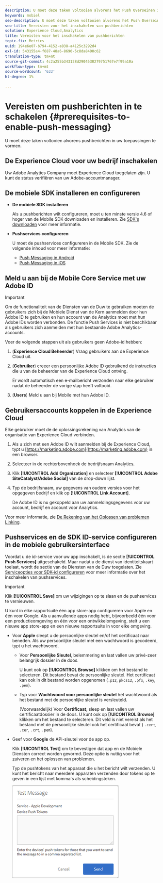 ```yaml
---
description: U moet deze taken voltooien alvorens het Push Overseinen in toepassingen te vormen.
keywords: mobiel
seo-description: U moet deze taken voltooien alvorens het Push Overseinen in toepassingen te vormen.
seo-title: Vereisten voor het inschakelen van pushberichten
solution: Experience Cloud,Analytics
title: Vereisten voor het inschakelen van pushberichten
topic-fix: Metrics
uuid: 194e6e07-b794-4152-a838-a4125c3292d4
exl-id: 543155a4-f687-48a6-8690-5c8da8490c62
translation-type: tm+mt
source-git-commit: 4c2a255b343128d2904530279751767e7f99a10a
workflow-type: tm+mt
source-wordcount: '633'
ht-degree: 1%

---
```


# Vereisten om pushberichten in te schakelen {#prerequisites-to-enable-push-messaging}

U moet deze taken voltooien alvorens pushberichten in uw toepassingen te vormen.

## De Experience Cloud voor uw bedrijf inschakelen

Uw Adobe Analytics Company moet Experience Cloud toegelaten zijn. U kunt de status verifiëren van uw Adobe-accountmanager.

## De mobiele SDK installeren en configureren

* **De mobiele SDK installeren**

   Als u pushberichten wilt configureren, moet u ten minste versie 4.6 of hoger van de Mobile SDK downloaden en installeren. Zie [SDK&#39;s downloaden](/help/using/c-manage-app-settings/c-mob-confg-app/t-config-analytics/download-sdk.md) voor meer informatie.

* **Pushservices configureren**

   U moet de pushservices configureren in de Mobile SDK.
Zie de volgende inhoud voor meer informatie:

   * [Push Messaging in Android](/help/android/messaging-main/push-messaging/push-messaging.md)
   * [Push Messaging in iOS](/help/ios/messaging-main/push-messaging/push-messaging.md)

## Meld u aan bij de Mobile Core Service met uw Adobe ID

>[!IMPORTANT]
>
>Om de functionaliteit van de Diensten van de Duw te gebruiken moeten de gebruikers zich bij de Mobiele Dienst van de Kern aanmelden door hun Adobe ID te gebruiken en hun account van de Analytics moet met hun Adobe IDs worden verbonden. De functie Push Services is niet beschikbaar als gebruikers zich aanmelden met hun bestaande Adobe Analytics-accounts.

Voer de volgende stappen uit als gebruikers geen Adobe-id hebben:

1. (**Experience Cloud Beheerder**) Vraag gebruikers aan de Experience Cloud uit.

1. (**Gebruiker**) creeer een persoonlijke Adobe ID gebruikend de instructies die u van de beheerder van de Experience Cloud ontving.

   Er wordt automatisch een e-mailbericht verzonden naar elke gebruiker nadat de beheerder de vorige stap heeft voltooid.

1. (**Users**) Meld u aan bij Mobile met hun Adobe ID.

## Gebruikersaccounts koppelen in de Experience Cloud

Elke gebruiker moet de de oplossingsrekening van Analytics van de organisatie van Experience Cloud verbinden.

1. Als u zich met een Adobe ID wilt aanmelden bij de Experience Cloud, typt u [https://marketing.adobe.com](https://marketing.adobe.com) in een browser.

1. Selecteer in de rechterbovenhoek de bedrijfsnaam Analytics.

1. Klik **[!UICONTROL Add Organization]** en selecteer **[!UICONTROL Adobe SiteCatalyst/Adobe Social]** van de drop-down lijst.

1. Typ de bedrijfsnaam, uw gegevens van oudere versies voor het opgegeven bedrijf en klik op **[!UICONTROL Link Account]**.

   De Adobe ID is nu gekoppeld aan uw aanmeldingsgegevens voor uw account, bedrijf en account voor Analytics.

Voor meer informatie, zie [De Rekening van het Oplossen van problemen Linking](https://docs.adobe.com/content/help/nl-NL/core-services/interface/manage-users-and-products/organizations.html).

## Pushservices en de SDK ID-service configureren in de mobiele gebruikersinterface

Voordat u de id-service voor uw app inschakelt, is de sectie **[!UICONTROL Push Services]** uitgeschakeld. Maar nadat u de dienst van identiteitskaart toelaat, wordt de sectie van de Diensten van de Duw toegelaten. Zie [Serviceopties voor SDK-id configureren](/help/using/c-manage-app-settings/c-mob-confg-app/t-config-visitor.md) voor meer informatie over het inschakelen van pushservices.

>[!IMPORTANT]
>
>Klik **[!UICONTROL Save]** om uw wijzigingen op te slaan en de pushservices te vernieuwen.
>
>U kunt in elke rapportsuite één app store-app configureren voor Apple en één voor Google. Als u aanvullende apps nodig hebt, bijvoorbeeld één voor een productieomgeving en één voor een ontwikkelomgeving, stelt u een nieuwe app store-app en een nieuwe rapportsuite in voor elke omgeving.

* Voor **Apple** sleept u de persoonlijke sleutel en/of het certificaat naar beneden. Als uw persoonlijke sleutel met een wachtwoord is gecodeerd, typt u het wachtwoord.

   * Voor **Persoonlijke Sleutel**, belemmering en laat vallen uw privé-zeer belangrijk dossier in de doos.

      U kunt ook op **[!UICONTROL Browse]** klikken om het bestand te selecteren. Dit bestand bevat de persoonlijke sleutel. Het certificaat kan ook in dit bestand worden opgenomen (`.p12`, `pkcs12`, `.pfx`, `.key`, `.pem`).

   * Typ voor **Wachtwoord voor persoonlijke sleutel** het wachtwoord als het bestand met de persoonlijke sleutel is versleuteld.

      (Voorwaardelijk) Voor **Certificaat**, sleep en laat vallen uw certificaatdossier in de doos. U kunt ook op **[!UICONTROL Browse]** klikken om het bestand te selecteren. Dit veld is niet vereist als het bestand met de persoonlijke sleutel ook het certificaat bevat ( `.cert`, `.cer`, `.crt`, `.pem`).

* Geef voor **Google** de API-sleutel voor de app op.

   Klik **[!UICONTROL Test]** om te bevestigen dat app en de Mobiele Diensten correct worden gevormd. Deze optie is nuttig voor het zuiveren en het oplossen van problemen.

   Typ de pushtokens van het apparaat die u het bericht wilt verzenden. U kunt het bericht naar meerdere apparaten verzenden door tokens op te geven in een lijst met komma&#39;s als scheidingsteken.

   ![push-testbericht](assets/push_test_list.png)
